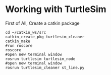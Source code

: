 # Working with TurtleSim
First of All, Create a catkin package  
~~~  
cd ~/catkin_ws/src  
catkin_create_pkg turtlesim_cleaner  
catkin_make  
#run roscore
roscore
#open new terminal window
rosrun turtlesim turtlesim_node
#open new terminal window
rosrun turtlesim_cleaner st_line.py  
~~~  
